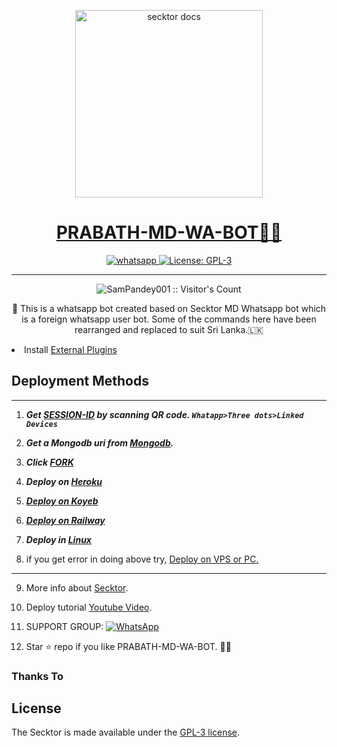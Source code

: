   <p align="center">  
  <a href="https://ibb.co/GxVWLqd/">
    <img alt="secktor docs" height="300" src="https://ibb.co/GxVWLqd.jpeg">
    <h1 align="center"> PRABATH-MD-WA-BOT👨‍💻</h1>
  </a>
</p>
   
<p align="center">

  <a aria-label="Join our chats" href="https://chat.whatsapp.com/Bl2F9UhVhaCBfZU6eVnrbCl" target="_blank">
    <img alt="whatsapp" src="https://img.shields.io/badge/Join Group-25D366?style=for-the-badge&logo=whatsapp&logoColor=white" />
  </a>
 
  <a aria-label="Secktor is free to use" href="https://github.com/SamPandey001/Secktor-Md/blob/main/LICENCE" target="_blank">
    <img alt="License: GPL-3" src="https://badges.frapsoft.com/os/gpl/gpl.png?v=103)](https://opensource.org/licenses/GPL-3.0/" target="_blank" />
  </a>
</p>


---

<p align="center"><img src="https://profile-counter.glitch.me/{SamPandey001}/count.svg" alt="SamPandey001 :: Visitor's Count" /></p>

  <p align="center"> 📎 This is a whatsapp bot created based on Secktor MD Whatsapp bot which is a foreign whatsapp user bot.  Some of the commands here have been rearranged and replaced to suit Sri Lanka.🇱🇰  </p
 
- Install [External Plugins](https://github.com/prabathLK/PRABATH-MD-Plugins)
## Deployment Methods
---
1. ***Get [SESSION-ID](https://secktorbot.tech) by scanning QR code. `Whatapp>Three dots>Linked Devices`***
2.  ***Get a Mongodb uri from [Mongodb](https://github.com/SamPandey001/Secktor-Md/wiki/Mongodb-URI).***
3.  ***Click [FORK](https://github.com/prabathLK/PRABATH-MD/fork)***
4.  ***Deploy on [Heroku](https://secktorbot.tech/heroku)***

5. ***[Deploy on Koyeb](https://secktorbot.me/koyeb)***

6.  ***[Deploy on Railway](https://secktorbot.tech/railway)***
  
7. ***Deploy in [Linux](https://github.com/SamPandey001/Secktor-Deploy#deploy-in-any-shell-including-termux)***

8. if you get error in doing above try, [Deploy on VPS or PC.](https://github.com/SamPandey001/Secktor-Md/blob/main/deploy-on-vps.md)
---
9. More info about [Secktor](https://secktorbot.tech/).
10. Deploy tutorial [Youtube Video](https://secktorbot.tech/youtube).

11. SUPPORT GROUP: <a href="https://secktorbot.tech/support"><img alt="WhatsApp" src="https://camo.githubusercontent.com/2157131829ac512183ee8f8b6c6f803688a4cc66a2e686602844e80478401a7c/68747470733a2f2f696d672e736869656c64732e696f2f62616467652f4a6f696e2047726f75702d3235443336363f7374796c653d666f722d7468652d6261646765266c6f676f3d7768617473617070266c6f676f436f6c6f723d7768697465"/></a>

12. Star ⭐ repo if you like  PRABATH-MD-WA-BOT. 👨‍💻
### Thanks To


## License

The Secktor is made available under the [GPL-3 license](https://github.com/SamPandey001/Secktor-Md/blob/main/LICENCE). 
